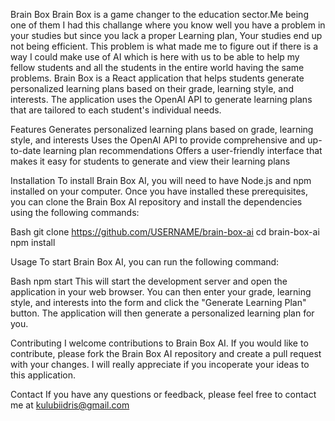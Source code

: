 Brain Box Brain Box is a game changer to the education sector.Me being one of them I had this challange where you know well you have a problem in your studies but since you lack a proper Learning plan, Your studies end up not being efficient. This problem is what made me to figure out if there is a way I could make use of AI which is here with us to be able to help my fellow students and all the students in the entire world having the same problems. Brain Box is a React application that helps students generate personalized learning plans based on their grade, learning style, and interests. The application uses the OpenAI API to generate learning plans that are tailored to each student's individual needs.

Features Generates personalized learning plans based on grade, learning style, and interests Uses the OpenAI API to provide comprehensive and up-to-date learning plan recommendations Offers a user-friendly interface that makes it easy for students to generate and view their learning plans

Installation To install Brain Box AI, you will need to have Node.js and npm installed on your computer. Once you have installed these prerequisites, you can clone the Brain Box AI repository and install the dependencies using the following commands:

Bash git clone https://github.com/USERNAME/brain-box-ai cd brain-box-ai npm install

Usage To start Brain Box AI, you can run the following command:

Bash npm start This will start the development server and open the application in your web browser. You can then enter your grade, learning style, and interests into the form and click the "Generate Learning Plan" button. The application will then generate a personalized learning plan for you.

Contributing I welcome contributions to Brain Box AI. If you would like to contribute, please fork the Brain Box AI repository and create a pull request with your changes. I will really appreciate if you incoperate your ideas to this application.

Contact If you have any questions or feedback, please feel free to contact me at kulubiidris@gmail.com
